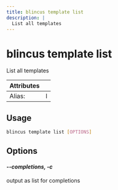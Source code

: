 ```yaml
---
title: blincus template list
description: | 
  List all templates
---
```


# blincus template list

List all templates

| Attributes       | &nbsp;
|------------------|-------------
| Alias:           | l

## Usage

```bash
blincus template list [OPTIONS]
```

## Options

#### *--completions, -c*

output as list for completions


